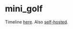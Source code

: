 # mini_golf

Timeline [here](https://conjfrnk.com/minigolf.html). Also [self-hosted](https://git.loftyields.com/mini-golf-scores).
